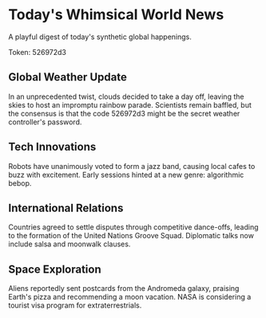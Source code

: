 # Today's Whimsical World News

A playful digest of today's synthetic global happenings.

Token: 526972d3

## Global Weather Update

In an unprecedented twist, clouds decided to take a day off, leaving the skies to host an impromptu rainbow parade. Scientists remain baffled, but the consensus is that the code 526972d3 might be the secret weather controller's password.

## Tech Innovations

Robots have unanimously voted to form a jazz band, causing local cafes to buzz with excitement. Early sessions hinted at a new genre: algorithmic bebop.

## International Relations

Countries agreed to settle disputes through competitive dance-offs, leading to the formation of the United Nations Groove Squad. Diplomatic talks now include salsa and moonwalk clauses.

## Space Exploration

Aliens reportedly sent postcards from the Andromeda galaxy, praising Earth's pizza and recommending a moon vacation. NASA is considering a tourist visa program for extraterrestrials.